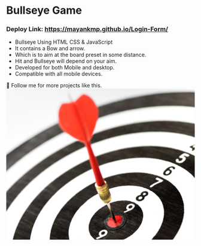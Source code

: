 # Bullseye Game
### Deploy Link: https://mayankmp.github.io/Login-Form/
- Bullseye Using HTML CSS & JavaScript
- It contains a Bow and arrow.
- Which is to aim at the board preset in some distance.
- Hit and Bullseye will depend on your aim.
- Developed for both Mobile and desktop.
- Compatible with all mobile devices.

💙 Follow me for more projects like this.
![preview img](preview.jpg)
